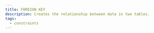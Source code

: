 ```yaml
---
title: FOREIGN KEY
description: Creates the relationship between data in two tables.
tags:
  - constraints
---
```



